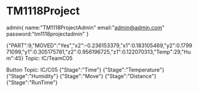 # TM1118Project

admin{
    name:"TM1118ProjectAdmin"
    email:"admin@admin.com"
    password:"tm1118projectadmin"
}

{"PART":9,"MOVED":"Yes","x2":-0.236153379,"x1":0.183105469,"y2":0.179971099,"y1":0.305175781,"z2":0.956196725,"z1":0.122070313,"Temp":29,"Hum":45}
Topic: IC/TeamC05

Button
Topic: IC/C05
{"Stage":"Time"}
{"Stage":"Temperature"}
{"Stage":"Humidity"}
{"Stage":"Move"}
{"Stage":"Distance"}
{"Stage":"RunTime"}
